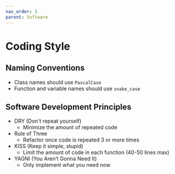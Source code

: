 ```yaml
---
nav_order: 3
parent: Software
---
```


# Coding Style

## Naming Conventions

- Class names should use `PascalCase`
- Function and variable names should use `snake_case`

## Software Development Principles

- DRY (Don't repeat yourself)
    - Minimize the amount of repeated code
- Rule of Three 
    - Refactor once code is repeated 3 or more times
- KISS (Keep it simple, stupid)
    - Limit the amount of code in each function (40-50 lines max)
- YAGNI (You Aren’t Gonna Need It)
    - Only implement what you need now
